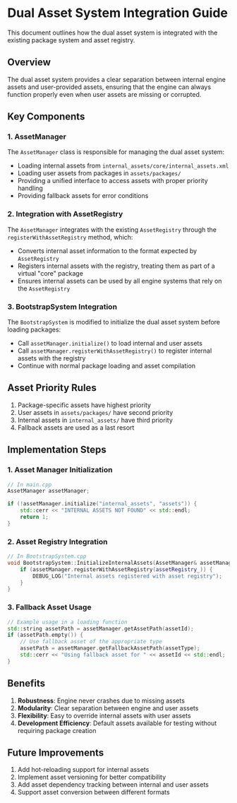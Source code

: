 # Dual Asset System Integration Guide

This document outlines how the dual asset system is integrated with the existing package system and asset registry.

## Overview

The dual asset system provides a clear separation between internal engine assets and user-provided assets, ensuring that the engine can always function properly even when user assets are missing or corrupted.

## Key Components

### 1. AssetManager

The `AssetManager` class is responsible for managing the dual asset system:
- Loading internal assets from `internal_assets/core/internal_assets.xml`
- Loading user assets from packages in `assets/packages/`
- Providing a unified interface to access assets with proper priority handling
- Providing fallback assets for error conditions

### 2. Integration with AssetRegistry

The `AssetManager` integrates with the existing `AssetRegistry` through the `registerWithAssetRegistry` method, which:
- Converts internal asset information to the format expected by `AssetRegistry`
- Registers internal assets with the registry, treating them as part of a virtual "core" package
- Ensures internal assets can be used by all engine systems that rely on the `AssetRegistry`

### 3. BootstrapSystem Integration

The `BootstrapSystem` is modified to initialize the dual asset system before loading packages:
- Call `assetManager.initialize()` to load internal and user assets
- Call `assetManager.registerWithAssetRegistry()` to register internal assets with the registry
- Continue with normal package loading and asset compilation

## Asset Priority Rules

1. Package-specific assets have highest priority
2. User assets in `assets/packages/` have second priority
3. Internal assets in `internal_assets/` have third priority
4. Fallback assets are used as a last resort

## Implementation Steps

### 1. Asset Manager Initialization

```cpp
// In main.cpp
AssetManager assetManager;

if (!assetManager.initialize("internal_assets", "assets")) {
    std::cerr << "INTERNAL ASSETS NOT FOUND" << std::endl;
    return 1;
}
```

### 2. Asset Registry Integration

```cpp
// In BootstrapSystem.cpp
void BootstrapSystem::InitializeInternalAssets(AssetManager& assetManager) {
    if (assetManager.registerWithAssetRegistry(assetRegistry_)) {
        DEBUG_LOG("Internal assets registered with asset registry");
    }
}
```

### 3. Fallback Asset Usage

```cpp
// Example usage in a loading function
std::string assetPath = assetManager.getAssetPath(assetId);
if (assetPath.empty()) {
    // Use fallback asset of the appropriate type
    assetPath = assetManager.getFallbackAssetPath(assetType);
    std::cerr << "Using fallback asset for " << assetId << std::endl;
}
```

## Benefits

1. **Robustness**: Engine never crashes due to missing assets
2. **Modularity**: Clear separation between engine and user assets
3. **Flexibility**: Easy to override internal assets with user assets
4. **Development Efficiency**: Default assets available for testing without requiring package creation

## Future Improvements

1. Add hot-reloading support for internal assets
2. Implement asset versioning for better compatibility
3. Add asset dependency tracking between internal and user assets
4. Support asset conversion between different formats
